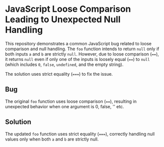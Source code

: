 # JavaScript Loose Comparison Leading to Unexpected Null Handling

This repository demonstrates a common JavaScript bug related to loose comparison and null handling.  The `foo` function intends to return `null` only if both inputs `a` and `b` are strictly `null`. However, due to loose comparison (`==`), it returns `null` even if only one of the inputs is loosely equal (`==`) to `null` (which includes `0`, `false`, `undefined`, and the empty string).

The solution uses strict equality (`===`) to fix the issue.

## Bug
The original `foo` function uses loose comparison (`==`), resulting in unexpected behavior when one argument is 0, false, '' etc.

## Solution
The updated `foo` function uses strict equality (`===`), correctly handling null values only when both `a` and `b` are strictly null.
